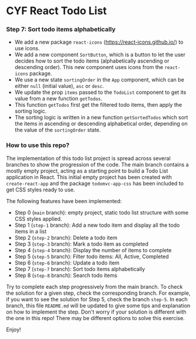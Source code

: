# CYF React Todo List

### Step 7: Sort todo items alphabetically

- We add a new package `react-icons` (https://react-icons.github.io/) to use icons.
- We add a new component `SortButton`, which is a button to let the user decides how to sort the todo items (alphabetically ascending or descending order). This new component uses icons from the `react-icons` package.
- We use a new state `sortingOrder` in the `App` component, which can be either `null` (initial value), `asc` or `desc`.
- We update the prop `items` passed to the `TodoList` component to get its value from a new function `getTodos`.
- This function `getTodos` first get the filtered todo items, then apply the sorting logic.
- The sorting logic is written in a new function `getSortedTodos` which sort the items in ascending or descending alphabetical order, depending on the value of the `sortingOrder` state.

### How to use this repo?
The implementation of this todo list project is spread across several branches to show the progression of the code. 
The main branch contains a mostly empty project, acting as a starting point to build a Todo List application in React.
This initial empty project has been created with `create-react-app` and the package `todomvc-app-css` has been included to get CSS styles ready to use.

The following features have been implemented:

- Step 0 (`main` branch): empty project, static todo list structure with some CSS styles applied.
- Step 1 (`step-1` branch): Add a new todo item and display all the todo items in a list
- Step 2 (`step-2` branch): Delete a todo item
- Step 3 (`step-3` branch): Mark a todo item as completed
- Step 4 (`step-4` branch): Display the number of items to complete
- Step 5 (`step-5` branch): Filter todo items: All, Active, Completed
- Step 6 (`step-6` branch): Update a todo item
- Step 7 (`step-7` branch): Sort todo items alphabetically
- Step 8 (`step-8` branch): Search todo items

Try to complete each step progressively from the main branch. 
To check the solution for a given step, check the corresponding branch. For example, if you want to see the solution for Step 5, check the branch `step-5`. In each branch, this file `README.md` will be updated to give some tips and explanation on how to implement the step.
Don't worry if your solution is different with the one in this repo! There may be different options to solve this exercise.

Enjoy!
